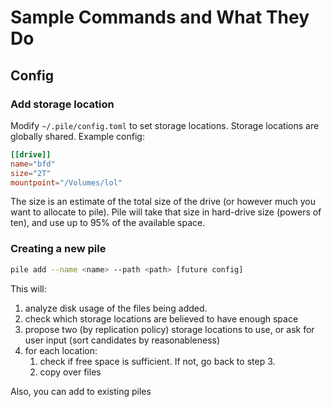 # Sample Commands and What They Do

## Config

### Add storage location

Modify `~/.pile/config.toml` to set storage locations.
Storage locations are globally shared.
Example config:

```toml
[[drive]]
name="bfd"
size="2T"
mountpoint="/Volumes/lol"
```

The size is an estimate of the total size of the drive (or however much you want to allocate to pile).
Pile will take that size in hard-drive size (powers of ten), and use up to 95% of the available space.

### Creating a new pile

```sh
pile add --name <name> --path <path> [future config]
```

This will:

1. analyze disk usage of the files being added.
2. check which storage locations are believed to have enough space
3. propose two (by replication policy) storage locations to use, or ask for user input (sort candidates by reasonableness)
4. for each location:
    1. check if free space is sufficient. If not, go back to step 3.
    2. copy over files

Also, you can add to existing piles
